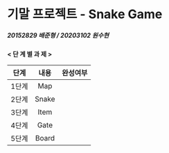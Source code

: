 # 기말 프로젝트 - Snake Game 

##### 20152829 배준형 / 20203102 원수현

**< 단 계 별 과 제 >**

| 단계 | 내용 | 완성여부 |
| :---: | :---: | :---: |
|  1단계   | Map |  |
| 2단계 | Snake |  |
| 3단계 | Item |  |
| 4단계 | Gate |  |
| 5단계 | Board |  |
